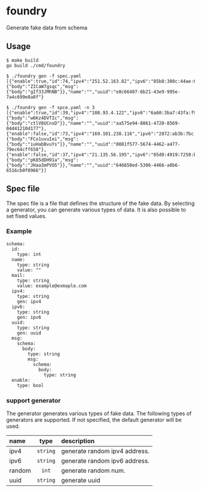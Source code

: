 # foundry
Generate fake data from schema

## Usage

```
$ make build
go build ./cmd/foundry

$ ./foundry gen -f spec.yaml
[{"enable":true,"id":74,"ipv4":"251.52.163.82","ipv6":"85b8:380c:44ae:63ba:2ba3:f4f0:eadb:8c5c","mail":"example@exmaple.com","msg":{"body":"ZICaW7gsqc","msg":{"body":"gIf33JMhNB"}},"name":"","uuid":"e8c66407-6b21-43e9-995e-7a4c699e8a8f"}

$ ./foundry gen -f spce.yaml -n 3
[{"enable":true,"id":39,"ipv4":"108.93.4.122","ipv6":"6a60:3ba7:43fa:f9a2:2e16:b80f:9bbd:8e81","mail":"example@exmaple.com","msg":{"body":"w6Kz4DVTIc","msg":{"body":"ctlV8UCnxD"}},"name":"","uuid":"aa575e94-8861-4720-8569-04d41210d177"},
{"enable":false,"id":73,"ipv4":"169.101.238.116","ipv6":"2872:ab3b:7bc:8559:7d87:7296:85bc:3790","mail":"example@exmaple.com","msg":{"body":"FCo1uvuIei","msg":{"body":"iuHabBvuYs"}},"name":"","uuid":"0081f577-5674-4462-a477-79ec64cff658"},
{"enable":false,"id":37,"ipv4":"21.135.56.195","ipv6":"85d0:4919:7250:b008:9249:21d8:8ac1:ec17","mail":"example@exmaple.com","msg":{"body":"pK85dDH91a","msg":{"body":"JHaa3mPVO5"}},"name":"","uuid":"646650ed-5306-4466-a8b6-6516cb0f0966"}]
```

## Spec file
The spec file is a file that defines the structure of the fake data. 
By selecting a generator, you can generate various types of data. It is also possible to set fixed values.

### Example

```
schema:
  id:
    type: int
  name:
    type: string
    value: ""
  mail:
    type: string
    value: example@exmaple.com
  ipv4:
    type: string
    gen: ipv4
  ipv6:
    type: string
    gen: ipv6
  uuid:
    type: string
    gen: uuid
  msg:
    schema:
      body:
        type: string
        msg:
          schema:
            body:
              type: string
  enable:
    type: bool
```

### support generator
The generator generates various types of fake data. The following types of generators are supported.
If not specified, the default generator will be used.

|name|type|description|
|:---|:--:|:----------|
|ipv4|`string`|generate random ipv4 address.|
|ipv6|`string`|generate random ipv6 address.|
|random|`int`|generate random num.|
|uuid|`string`|generate uuid|
